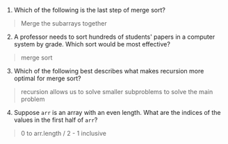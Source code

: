 1. Which of the following is the last step of merge sort?

> Merge the subarrays together

2. A professor needs to sort hundreds of students' papers in a computer system by grade. Which sort would be most effective?

> merge sort

3. Which of the following best describes what makes recursion more optimal for merge sort?

> recursion allows us to solve smaller subproblems to solve the main problem

4. Suppose `arr` is an array with an even length. What are the indices of the values in the first half of `arr`?

> 0 to arr.length / 2 - 1 inclusive
